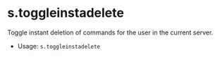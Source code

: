 # s.toggleinstadelete
Toggle instant deletion of commands for the user in the current server.<br/>
 - Usage: `s.toggleinstadelete`

